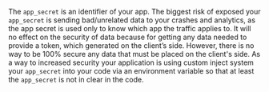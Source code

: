 The `app_secret` is an identifier of your app. The biggest risk of exposed your `app_secret`  is sending bad/unrelated data to your crashes and analytics, as the app secret is used only to know which app the traffic applies to. 
It will no effect on the security of data because for getting any data needed to provide a token, which generated on the client’s side.
However, there is no way to be 100% secure any data that must be placed on the client's side. As a way to increased security your application is using custom inject system your `app_secret` into your code via an environment variable so that at least the `app_secret` is not in clear in the code. 